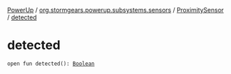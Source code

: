 [PowerUp](../../index.md) / [org.stormgears.powerup.subsystems.sensors](../index.md) / [ProximitySensor](index.md) / [detected](./detected.md)

# detected

`open fun detected(): `[`Boolean`](https://kotlinlang.org/api/latest/jvm/stdlib/kotlin/-boolean/index.html)